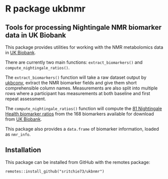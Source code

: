 # R package ukbnmr

## Tools for processing Nightingale NMR biomarker data in UK Biobank

This package provides utilities for working with the NMR metabolomics data in [UK Biobank](https://biobank.ndph.ox.ac.uk/showcase/label.cgi?id=220).

There are currently two main functions: `extract_biomarkers()` and `compute_nightingale_ratios()`.

The `extract_biomarkers()` function will take a raw dataset output by [ukbconv](https://biobank.ctsu.ox.ac.uk/crystal/exinfo.cgi?src=accessing_data_guide), extract the NMR biomarker fields and give them short comprehensible column names. Measurements are also split into multiple rows where a participant has measurements at both baseline and first repeat assessment.

The `compute_nightingale_ratios()` function will compute the [81 Nightingale Health biomarker ratios](https://nightingalehealth.com/biomarkers) from the 168 biomarkers available for download from [UK Biobank](https://biobank.ndph.ox.ac.uk/showcase/label.cgi?id=220).

This package also provides a `data.frame` of biomarker information, loaded
as `nmr_info`.

## Installation

This package can be installed from GitHub with the remotes package:

```
remotes::install_github("sritchie73/ukbnmr")
```
